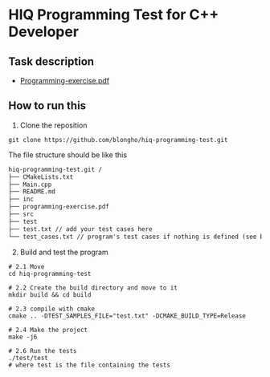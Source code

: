 # HIQ Programming Test for C++ Developer

## Task description 
- [Programming-exercise.pdf](programming-exercise.pdf)

## How to run this
1. Clone the reposition 
```shell
git clone https://github.com/blongho/hiq-programming-test.git 
 ```
The file structure should be like this 
```txt
hiq-programming-test.git /
├── CMakeLists.txt
├── Main.cpp
├── README.md
├── inc
├── programming-exercise.pdf
├── src
├── test
├── test.txt // add your test cases here
└── test_cases.txt // program's test cases if nothing is defined (see below)
```

2. Build and test the program
```shell
# 2.1 Move 
cd hiq-programming-test 

# 2.2 Create the build directory and move to it
mkdir build && cd build 

# 2.3 compile with cmake 
cmake .. -DTEST_SAMPLES_FILE="test.txt" -DCMAKE_BUILD_TYPE=Release

# 2.4 Make the project
make -j6

# 2.6 Run the tests
./test/test
# where test is the file containing the tests
 ```


